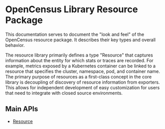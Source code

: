 # OpenCensus Library Resource Package
This documentation serves to document the "look and feel" of the OpenCensus resource package.
It describes their key types and overall behavior.

The resource library primarily defines a type "Resource" that captures information about the
entity for which stats or traces are recorded. For example, metrics exposed by a Kubernetes
container can be linked to a resource that specifies the cluster, namespace, pod, and container name.
The primary purpose of resources as a first-class concept in the core library is decoupling
of discovery of resource information from exporters. This allows for independent development
of easy customization for users that need to integrate with closed source environments.


## Main APIs
* [Resource](Resource.md)
